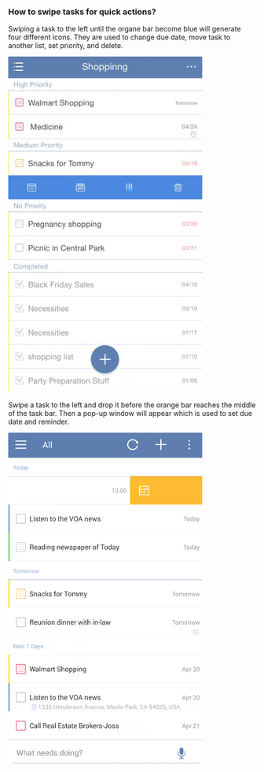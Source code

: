 ### How to swipe tasks for quick actions?
Swiping a task to the left until the organe bar become blue will generate four different icons. They are used to change due date, move task to another list, set priority, and delete. 

![](../images/image.ios.swipe.png)

Swipe a task to the left and drop it before the orange bar reaches the middle of the task bar. Then a pop-up window will appear which is used to set due date and reminder. 

![](../images/image.ios.slide2.png)


